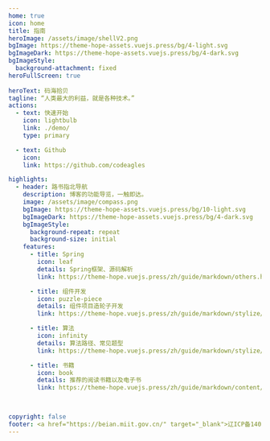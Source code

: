```yaml
---
home: true
icon: home
title: 指南
heroImage: /assets/image/shellV2.png
bgImage: https://theme-hope-assets.vuejs.press/bg/4-light.svg
bgImageDark: https://theme-hope-assets.vuejs.press/bg/4-dark.svg
bgImageStyle:
  background-attachment: fixed
heroFullScreen: true
  
heroText: 码海拾贝
tagline: “人类最大的利益，就是各种技术。”
actions:
  - text: 快速开始
    icon: lightbulb
    link: ./demo/
    type: primary

  - text: Github
    icon: 
    link: https://github.com/codeagles

highlights:
  - header: 路书指北导航
    description: 博客的功能导览，一触即达。
    image: /assets/image/compass.png
    bgImage: https://theme-hope-assets.vuejs.press/bg/10-light.svg
    bgImageDark: https://theme-hope-assets.vuejs.press/bg/4-dark.svg
    bgImageStyle:
      background-repeat: repeat
      background-size: initial
    features:
      - title: Spring
        icon: leaf
        details: Spring框架、源码解析
        link: https://theme-hope.vuejs.press/zh/guide/markdown/others.html#link-check

      - title: 组件开发
        icon: puzzle-piece
        details: 组件项目造轮子开发
        link: https://theme-hope.vuejs.press/zh/guide/markdown/stylize/hint.html

      - title: 算法
        icon: infinity
        details: 算法路径、常见题型
        link: https://theme-hope.vuejs.press/zh/guide/markdown/stylize/alert.html

      - title: 书籍
        icon: book
        details: 推荐的阅读书籍以及电子书
        link: https://theme-hope.vuejs.press/zh/guide/markdown/content/tabs.html

  

copyright: false
footer: <a href="https://beian.miit.gov.cn/" target="_blank">辽ICP备14017714号</a> | 辽ICP备14017714号-1 | MIT Licensed | Copyright © 2019 Miico，All rights reserved.
---
```


